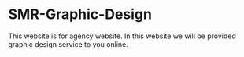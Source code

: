 # SMR-Graphic-Design
This website is for agency website. In this website we will be provided graphic design service to you online.
